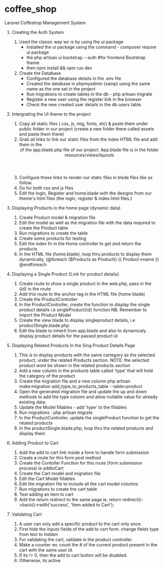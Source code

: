 # coffee_shop
Laravel Coffeshop Management System

1. Creating the Auth System 
    1. Used the classic way wc is by using the ui package
        - Installed the ui package using the command - composer require ui package
        - the php artisan ui bootstrap --auth #for frontend Bootstrap theme
        - then npm install && npm run dev
    2. Create the Database
        - Configured the database details in the .env file
        - Created the database in phpmyadmin (xamp) using the same name as the one set in the project
        - Run migrations to create tables in the db - php artisan migrate
        - Register a new user using the register link in the browser
        - Check the new created user details in the db users table.

2. Intergrating the UI theme to the project
     1. Copy all static files ( css, js, img, fonts, etc) & paste them under public folder in our project (create a new folder there called assets and paste them there)
     2. Grab all links to link our static files from the index HTML file and add them in the <header> of the app.blade.php file of our project. App.blade file is in the folder resources/views/layouts
     3. Configure these links to render our static files in blsde files like as follow.
        <link href="{{ asset('assets/css/style.css') }}">
     4. Do for both css and js files 
     5. Edit the login, Register and home.blade with the designs from our theme's html files (the login, register & index.html files.)

3. Displaying Products in the home page (dynamic data)
     1. Create Product model & migration file
     2. Edit the model as well as the migration file with the data required to create the Product table
     3. Run migrations to create the table
     4. Create some products for testing
     5. Edit the index fn in the Home controller to get and return the products
     6. In the HTML file (home.blade), loop thru products to display them dynamically, (@foreach ($Products as Product))
        {{ Product->name }}
    @endforeach

4. Displaying a Single Product {Link for product details}
     1. Create route to show a single product in the web.php, pass in the {id} in the route
     2. Add this route to the anchor tag in the HTML file (home blade)
     3. Create the ProductController
     4. In the ProductController, create the function to display the single product details i.e singleProduct{id} function NB. Remember to import the Product Model
     5. Create the view blade to display singleproduct details, i.e productSingle.blade.php
     6. Edit the blade to inherit from app.blade and also to dynamicaly display product details for the passed product id

5. Displaying Related Products In the Sing Product Details Page
     1. This is to display products with the same cartegory as the selected product, under the related Products section. NOTE: the selected product wont be shown in the related products section
     2. Add a new column in the products table called 'type' that will hold the category of the product
     3. Create the migration file and a new column 
            php artisan make:migration add_type_to_products_table --table=product
     4. Open the generated migration file and update the up and down methods to add the type column and allow nullable value for already existing data.
     5. Update the Model fillables -  add 'type' to the fillables
     6. Run migrations : php artisan migrate
     7. In the ProductController, update the singleProduct function to get the related products
     8. In the productSingle.blade.php, loop thru the related products and display them

6. Adding Product to Cart 
     1. Add the add to cart link inside a form to handle form submission
     2. Create a route for this form post method
     3. Create the Contoller Function for this route (form submission process) ie addtoCart
     4. Create the Cart model and migration file
     5. Edit the Cart Model fillables 
     6. Edit the migration file to include all the cart model columns
     7. Run migrations to create the cart table
     8. Test adding an item to cart
     9. Add the return redirect to the same page ie, return redirect()->back()->with('success', 'Item added to Cart');

7. Validating Cart
     1. A user can only add a specific product to the cart only once.
     2. First hide the inputs fields of the add to cart form. change fields type from text to hidden
     3. For validating the cart, validate in the product controller. 
     4. Make a counter wc count the # of the current product present in the cart with the same user id. 
     5. If its != 0, then the add to cart button will be disabled. 
     6. Otherwise, its active
